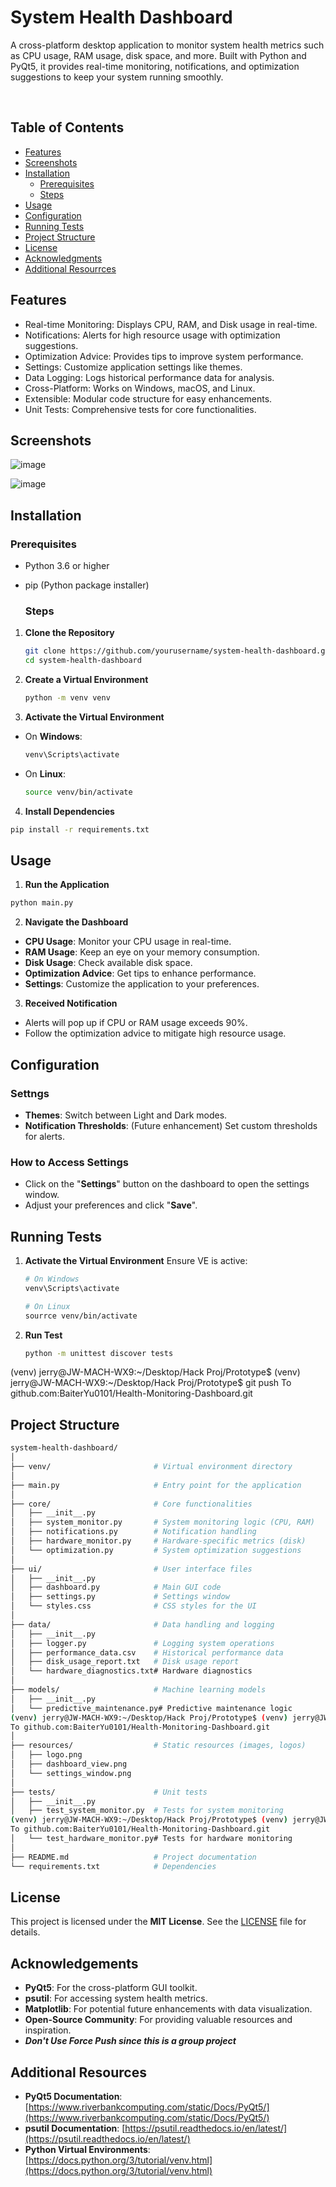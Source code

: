 <h1>System Health Dashboard</h1>    
<p>A cross-platform desktop application to monitor system health metrics such as CPU usage, RAM usage, disk space, and more. Built with Python and PyQt5, it provides real-time monitoring, notifications, and optimization suggestions to keep your system running smoothly.</p><br>

## Table of Contents

- [Features](#features)
- [Screenshots](#screenshots)
- [Installation](#installation)
  - [Prerequisites](#prerequisites)
  - [Steps](#steps)
- [Usage](#usage)
- [Configuration](#configuration)
- [Running Tests](#running-tests)
- [Project Structure](#project-structure)
- [License](#license)
- [Acknowledgments](#acknowledgments)
- [Additional Resourrces](#additionalresources)


## Features
<ul>
  <li>Real-time Monitoring: Displays CPU, RAM, and Disk usage in real-time.</li>
  <li>Notifications: Alerts for high resource usage with optimization suggestions.</li>
  <li>Optimization Advice: Provides tips to improve system performance.</li>
  <li>Settings: Customize application settings like themes.</li>
  <li>Data Logging: Logs historical performance data for analysis.</li>
  <li>Cross-Platform: Works on Windows, macOS, and Linux.</li>
  <li>Extensible: Modular code structure for easy enhancements.</li>
  <li>Unit Tests: Comprehensive tests for core functionalities.</li>
</ul>


## Screenshots
  ![image](https://github.com/user-attachments/assets/d2b0d0f2-251b-47c3-9241-cb26690f0f84)

  ![image](https://github.com/user-attachments/assets/e78a3abe-7954-4b73-b94c-2f30e13ea589)



## Installation

  ### Prerequisites

- Python 3.6 or higher
- pip (Python package installer)

  ### Steps

1. **Clone the Repository**

   ```bash
   git clone https://github.com/yourusername/system-health-dashboard.git
   cd system-health-dashboard

2. **Create a Virtual Environment**

   ```bash
   python -m venv venv

3. **Activate the Virtual Environment**

- On **Windows**:

   ```bash
   venv\Scripts\activate
   ```
   
- On **Linux**:

  ```bash
  source venv/bin/activate
  ```
  
4. **Install Dependencies**
  ```bash
  pip install -r requirements.txt
  ```
## Usage

1. **Run the Application**
  ```bash
  python main.py
  ```

2. **Navigate the Dashboard**
  - **CPU Usage**: Monitor your CPU usage in real-time.
  - **RAM Usage**: Keep an eye on your memory consumption.
  - **Disk Usage**: Check available disk space.
  - **Optimization Advice**: Get tips to enhance performance.
  - **Settings**: Customize the application to your preferences.

3. **Received Notification**
  - Alerts will pop up if CPU or RAM usage exceeds 90%.
  - Follow the optimization advice to mitigate high resource usage.



## Configuration

  ### Settngs
  - **Themes**: Switch between Light and Dark modes.
  - **Notification Thresholds**: (Future enhancement) Set custom thresholds for alerts.

  ### How to Access Settings
  - Click on the "**Settings**" button on the dashboard to open the settings window.
  - Adjust your preferences and click "**Save**".

## Running Tests
1. **Activate the Virtual Environment**
    Ensure VE is active:
   ```bash
   # On Windows
   venv\Scripts\activate

   # On Linux
   sourrce venv/bin/activate
   ```
2. **Run Test**
   ```bash
   python -m unittest discover tests
   ```
(venv) jerry@JW-MACH-WX9:~/Desktop/Hack Proj/Prototype$ (venv) jerry@JW-MACH-WX9:~/Desktop/Hack Proj/Prototype$ git push
To github.com:BaiterYu0101/Health-Monitoring-Dashboard.git

## Project Structure

```bash
system-health-dashboard/
│
├── venv/                       # Virtual environment directory
│
├── main.py                     # Entry point for the application
│
├── core/                       # Core functionalities
│   ├── __init__.py
│   ├── system_monitor.py       # System monitoring logic (CPU, RAM)
│   ├── notifications.py        # Notification handling
│   ├── hardware_monitor.py     # Hardware-specific metrics (disk)
│   └── optimization.py         # System optimization suggestions
│
├── ui/                         # User interface files
│   ├── __init__.py
│   ├── dashboard.py            # Main GUI code
│   ├── settings.py             # Settings window
│   └── styles.css              # CSS styles for the UI
│
├── data/                       # Data handling and logging
│   ├── __init__.py
│   ├── logger.py               # Logging system operations
│   ├── performance_data.csv    # Historical performance data
│   ├── disk_usage_report.txt   # Disk usage report
│   └── hardware_diagnostics.txt# Hardware diagnostics
│
├── models/                     # Machine learning models
│   ├── __init__.py
│   └── predictive_maintenance.py# Predictive maintenance logic
(venv) jerry@JW-MACH-WX9:~/Desktop/Hack Proj/Prototype$ (venv) jerry@JW-MACH-WX9:~/Desktop/Hack Proj/Prototype$ git push
To github.com:BaiterYu0101/Health-Monitoring-Dashboard.git
│
├── resources/                  # Static resources (images, logos)
│   ├── logo.png
│   ├── dashboard_view.png
│   └── settings_window.png
│
├── tests/                      # Unit tests
│   ├── __init__.py
│   ├── test_system_monitor.py  # Tests for system monitoring
(venv) jerry@JW-MACH-WX9:~/Desktop/Hack Proj/Prototype$ (venv) jerry@JW-MACH-WX9:~/Desktop/Hack Proj/Prototype$ git push
To github.com:BaiterYu0101/Health-Monitoring-Dashboard.git
│   └── test_hardware_monitor.py# Tests for hardware monitoring
│
├── README.md                   # Project documentation
└── requirements.txt            # Dependencies
```

## License
This project is licensed under the **MIT License**. See the [LICENSE](LICENSE) file for details.

## Acknowledgements
- **PyQt5**: For the cross-platform GUI toolkit.
- **psutil**: For accessing system health metrics.
- **Matplotlib**: For potential future enhancements with data visualization.
- **Open-Source Community**: For providing valuable resources and inspiration.
- ***Don't Use Force Push since this is a group project*** 

## Additional Resources

- **PyQt5 Documentation**: [https://www.riverbankcomputing.com/static/Docs/PyQt5/](https://www.riverbankcomputing.com/static/Docs/PyQt5/)
- **psutil Documentation**: [https://psutil.readthedocs.io/en/latest/](https://psutil.readthedocs.io/en/latest/)
- **Python Virtual Environments**: [https://docs.python.org/3/tutorial/venv.html](https://docs.python.org/3/tutorial/venv.html)
